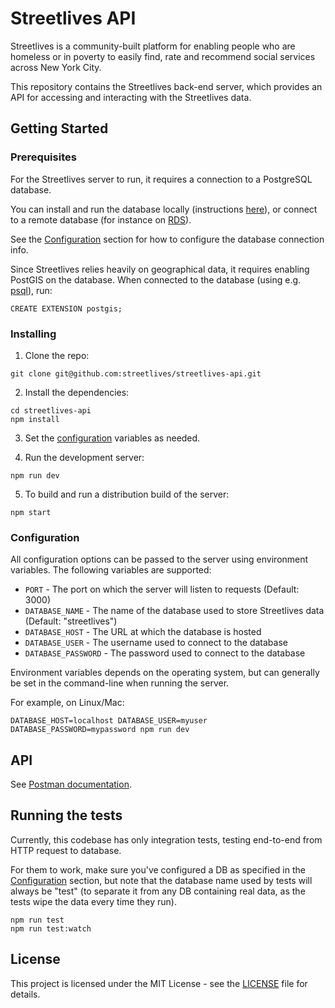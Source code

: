 # Streetlives API

Streetlives is a community-built platform for enabling people who are homeless or in poverty to easily find, rate and recommend social services across New York City.

This repository contains the Streetlives back-end server, which provides an API for accessing and interacting with the Streetlives data.

## Getting Started

### Prerequisites

For the Streetlives server to run, it requires a connection to a PostgreSQL database.

You can install and run the database locally (instructions [here](https://wiki.postgresql.org/wiki/Detailed_installation_guides)), or connect to a remote database (for instance on [RDS](https://aws.amazon.com/rds/)).

See the [Configuration](#configuration) section for how to configure the database connection info.

Since Streetlives relies heavily on geographical data, it requires enabling PostGIS on the database. When connected to the database (using e.g. [psql](https://www.postgresql.org/docs/current/static/app-psql.html)), run:

```
CREATE EXTENSION postgis;
```

### Installing

1. Clone the repo:

```
git clone git@github.com:streetlives/streetlives-api.git
```

2. Install the dependencies:

```
cd streetlives-api
npm install
```

3. Set the [configuration](#configuration) variables as needed.

4. Run the development server:

```
npm run dev
```

5. To build and run a distribution build of the server:

```
npm start
```

### Configuration

All configuration options can be passed to the server using environment variables. The following variables are supported:

* `PORT` - The port on which the server will listen to requests (Default: 3000)
* `DATABASE_NAME` - The name of the database used to store Streetlives data (Default: "streetlives")
* `DATABASE_HOST` - The URL at which the database is hosted
* `DATABASE_USER` - The username used to connect to the database
* `DATABASE_PASSWORD` - The password used to connect to the database

Environment variables depends on the operating system, but can generally be set in the command-line when running the server.

For example, on Linux/Mac:

```
DATABASE_HOST=localhost DATABASE_USER=myuser DATABASE_PASSWORD=mypassword npm run dev
```

## API

See [Postman documentation](https://documenter.getpostman.com/view/3922811/RVncdbse).

## Running the tests

Currently, this codebase has only integration tests, testing end-to-end from HTTP request to database.

For them to work, make sure you've configured a DB as specified in the [Configuration](#configuration) section, but note that the database name used by tests will always be "test" (to separate it from any DB containing real data, as the tests wipe the data every time they run).

```
npm run test
npm run test:watch
```

## License

This project is licensed under the MIT License - see the [LICENSE](LICENSE) file for details.
